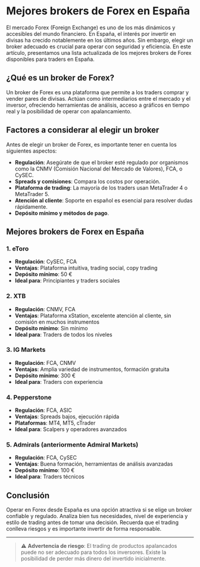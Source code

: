 # Mejores brokers de Forex en España

El mercado Forex (Foreign Exchange) es uno de los más dinámicos y accesibles del mundo financiero. En España, el interés por invertir en divisas ha crecido notablemente en los últimos años. Sin embargo, elegir un broker adecuado es crucial para operar con seguridad y eficiencia. En este artículo, presentamos una lista actualizada de los mejores brokers de Forex disponibles para traders en España.

## ¿Qué es un broker de Forex?

Un broker de Forex es una plataforma que permite a los traders comprar y vender pares de divisas. Actúan como intermediarios entre el mercado y el inversor, ofreciendo herramientas de análisis, acceso a gráficos en tiempo real y la posibilidad de operar con apalancamiento.

## Factores a considerar al elegir un broker

Antes de elegir un broker de Forex, es importante tener en cuenta los siguientes aspectos:

- **Regulación**: Asegúrate de que el broker esté regulado por organismos como la CNMV (Comisión Nacional del Mercado de Valores), FCA, o CySEC.
- **Spreads y comisiones**: Compara los costos por operación.
- **Plataforma de trading**: La mayoría de los traders usan MetaTrader 4 o MetaTrader 5.
- **Atención al cliente**: Soporte en español es esencial para resolver dudas rápidamente.
- **Depósito mínimo y métodos de pago**.

## Mejores brokers de Forex en España

### 1. **eToro**
- **Regulación**: CySEC, FCA
- **Ventajas**: Plataforma intuitiva, trading social, copy trading
- **Depósito mínimo**: 50 €
- **Ideal para**: Principiantes y traders sociales

### 2. **XTB**
- **Regulación**: CNMV, FCA
- **Ventajas**: Plataforma xStation, excelente atención al cliente, sin comisión en muchos instrumentos
- **Depósito mínimo**: Sin mínimo
- **Ideal para**: Traders de todos los niveles

### 3. **IG Markets**
- **Regulación**: FCA, CNMV
- **Ventajas**: Amplia variedad de instrumentos, formación gratuita
- **Depósito mínimo**: 300 €
- **Ideal para**: Traders con experiencia

### 4. **Pepperstone**
- **Regulación**: FCA, ASIC
- **Ventajas**: Spreads bajos, ejecución rápida
- **Plataformas**: MT4, MT5, cTrader
- **Ideal para**: Scalpers y operadores avanzados

### 5. **Admirals (anteriormente Admiral Markets)**
- **Regulación**: FCA, CySEC
- **Ventajas**: Buena formación, herramientas de análisis avanzadas
- **Depósito mínimo**: 100 €
- **Ideal para**: Traders técnicos

## Conclusión

Operar en Forex desde España es una opción atractiva si se elige un broker confiable y regulado. Analiza bien tus necesidades, nivel de experiencia y estilo de trading antes de tomar una decisión. Recuerda que el trading conlleva riesgos y es importante invertir de forma responsable.

---

> ⚠️ **Advertencia de riesgo**: El trading de productos apalancados puede no ser adecuado para todos los inversores. Existe la posibilidad de perder más dinero del invertido inicialmente.

